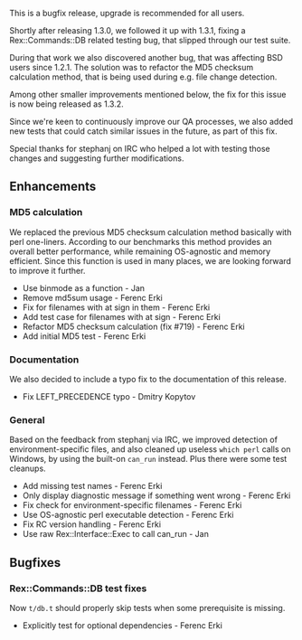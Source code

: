 This is a bugfix release, upgrade is recommended for all users.

Shortly after releasing 1.3.0, we followed it up with 1.3.1, fixing a Rex::Commands::DB related testing bug, that slipped through our test suite.

During that work we also discovered another bug, that was affecting BSD users since 1.2.1. The solution was to refactor the MD5 checksum calculation method, that is being used during e.g. file change detection.

Among other smaller improvements mentioned below, the fix for this issue is now being released as 1.3.2.

Since we're keen to continuously improve our QA processes, we also added new tests that could catch similar issues in the future, as part of this fix.

Special thanks for stephanj on IRC who helped a lot with testing those changes and suggesting further modifications.

## Enhancements

### MD5 calculation

We replaced the previous MD5 checksum calculation method basically with perl one-liners. According to our benchmarks this method provides an overall better performance, while remaining OS-agnostic and memory efficient. Since this function is used in many places, we are looking forward to improve it further.

-   Use binmode as a function - Jan
-   Remove md5sum usage - Ferenc Erki
-   Fix for filenames with at sign in them - Ferenc Erki
-   Add test case for filenames with at sign - Ferenc Erki
-   Refactor MD5 checksum calculation (fix \#719) - Ferenc Erki
-   Add initial MD5 test - Ferenc Erki

### Documentation

We also decided to include a typo fix to the documentation of this release.

-   Fix LEFT\_PRECEDENCE typo - Dmitry Kopytov

### General

Based on the feedback from stephanj via IRC, we improved detection of environment-specific files, and also cleaned up useless `which perl` calls on Windows, by using the built-on `can_run` instead. Plus there were some test cleanups.

-   Add missing test names - Ferenc Erki
-   Only display diagnostic message if something went wrong - Ferenc Erki
-   Fix check for environment-specific filenames - Ferenc Erki
-   Use OS-agnostic perl executable detection - Ferenc Erki
-   Fix RC version handling - Ferenc Erki
-   Use raw Rex::Interface::Exec to call can\_run - Jan

## Bugfixes

### Rex::Commands::DB test fixes

Now `t/db.t` should properly skip tests when some prerequisite is missing.

-   Explicitly test for optional dependencies - Ferenc Erki

